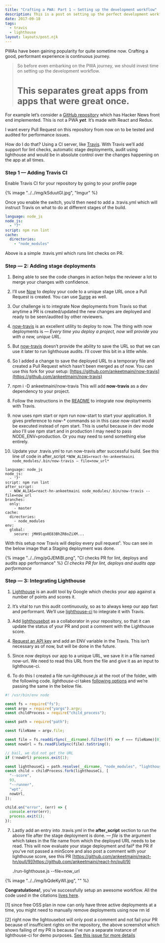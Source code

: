 ```yaml
---
title: "Crafting a PWA: Part 1 — Setting up the development workflow"
description: This is a post on setting up the perfect development workflow
date: 2017-09-18
tags:
  - travis
  - lighthouse
layout: layouts/post.njk
---
```


PWAs have been gaining popularity for quite sometime now. Crafting a good, performant experience is continuous journey.

> So before even embarking on the PWA journey, we should invest time on setting up the development workflow.
>
> # This separates great apps from apps that were great once.

For example let’s consider a [GitHub repository](https://github.com/ankeetmaini/react-hn) which has Hacker News front end implemented. This is not a PWA **_yet_**. It’s made with React and Redux.

I want every Pull Request on this repository from now on to be tested and audited for performance issues.

How do I do that? Using a CI server, like [Travis](http://travis-ci.org). With Travis we’ll add support for lint checks, automatic stage deployments, audit using lighthouse and would be in absolute control over the changes happening on the app at all times.

### Step 1 — Adding Travis CI

Enable Travis CI for your repository by going to your profile page

{% image "../../img/kSduutGl.jpg", "Imgur" %}

Once you enable the switch, you’d then need to add a .travis.yml which will instruct Travis on what to do at different stages of the build.

```yml
language: node_js
node_js:
  - "7"
script: npm run lint
cache:
  directories:
    - "node_modules"
```

Above is a simple .travis.yml which runs lint checks on PR.

### Step — 2: Adding stage deployments

1. Being able to see the code changes in action helps the reviewer a lot to merge your changes with confidence.

2. I’ll use [Now](https://zeit.co/now) to deploy your code to a unique stage URL once a Pull Request is created. You can use [Surge](http://surge.sh/) as well.

3. Our challenge is to integrate Now deployments from Travis so that anytime a PR is created/updated the new changes are deployed and ready to be seen/audited by other reviewers.

4. [now-travis](https://github.com/eliperelman/now-travis) is an excellent utility to deploy to now. The thing with now deployments is — _Every time you deploy a project, now will provide you with a new, unique URL._

5. But [now-travis](https://github.com/eliperelman/now-travis) doesn’t provide the ability to save the URL so that we can use it later to run lighthouse audits. I’ll cover this bit in a little while.

6. So I added a change to save the deployed URL to a temporary file and created a Pull Request which hasn’t been merged as of now. You can use this fork for your setup: [https://github.com/ankeetmaini/now-travis](https://github.com/ankeetmaini/now-travis)

7. npm i -D ankeetmaini/now-travis This will add **now-travis** as a dev dependency to your project.

8. Follow the instructions in the [README](https://github.com/ankeetmaini/now-travis/blob/master/README.md) to integrate now deployments with Travis.

9. now uses npm start or npm run now-start to start your application. It gives preference to now-\* commands so in this case now-start would be executed instead of npm start. This is useful because in dev mode also I’ll use npm start and in production I may need to pass NODE_ENV=production. Or you may need to send something else entirely.

10. Update your .travis.yml to run now-travis after successful build. See this line of code in after_script
    `*NOW_ALIAS=react-hn-ankeetmaini node_modules/.bin/now-travis — file=now_url*`

```
language: node_js
node_js:
  - '7'
script: npm run lint
after_script:
  - NOW_ALIAS=react-hn-ankeetmaini node_modules/.bin/now-travis --file=now_url
branches:
  only:
    - master
cache:
  directories:
    - node_modules
env:
  global:
    secure: jMH9lqo0E83BhZR8oZiXM...
```

With this setup now Travis will deploy every pull request¹. You can see in the below image that a Staging deployment was done.

{% image "../../img/pGJEMiBl.png", "CI checks PR for lint, deploys and audits app performance" %} _CI checks PR for lint, deploys and audits app performance_

### Step — 3: Integrating Lighthouse

1. [Lighthouse](https://developers.google.com/web/tools/lighthouse/) is an audit tool by Google which checks your app against a number of points and scores it.

2. It’s vital to run this audit continuously, so as to always keep our app fast and performant. We’ll use [lighthouse-ci](https://github.com/ebidel/lighthouse-ci) to integrate it with Travis.

3. Add [lighthousebot](https://github.com/lighthousebot) as a collaborator in your repository, so that it can update the status of your PR and post a comment with the Lighthouse score.

4. [Request an API key](https://github.com/ebidel/lighthouse-ci#get-an-api-key) and add an ENV variable in the Travis. This isn’t necessary as of now, but will be done in the future.

5. Since _now_ deploys our app to a unique URL, we save it in a file named now-url. We need to read this URL from the file and give it as an input to lighthouse-ci.

6. To do this I created a file _run-lighthouse.js_ at the root of the folder, with the following code. _lighthouse-ci_ takes [following options](https://github.com/ebidel/lighthouse-ci#options) and we’re passing the same in the below file.

```js
#! /usr/bin/env node

const fs = require("fs");
const argv = require("yargs").argv;
const childProcess = require("child_process");

const path = require("path");

const fileName = argv.file;

const file = fs.readdirSync(__dirname).filter((f) => f === fileName)[0];
const nowUrl = fs.readFileSync(file).toString();

// bail, we did not get the URL
if (!nowUrl) process.exit(1);

const lighthouseCi = path.resolve(__dirname, "node_modules", "lighthouse-ci");
const child = childProcess.fork(lighthouseCi, [
  "--score",
  93,
  "--runner",
  "wpt",
  nowUrl,
]);

child.on("error", (err) => {
  console.error(err);
  process.exit(1);
});
```

7. Lastly add an entry into .travis.yml in the **after_script** section to run the above file after the stage deployment is done. _— file_ is the argument which takes in the file name from which the deployed URL needs to be read. This will now evaluate your stage deployment and fail² the PR if you’ve not passed a minScore and also post a comment with your lighthouse score, see this PR [https://github.com/ankeetmaini/react-hn/pull/9](https://github.com/ankeetmaini/react-hn/pull/9)

   ./run-lighthouse.js --file=now_url

{% image "../../img/bQdeKyWl.jpg", "" %}

**Congratulations!**, you’ve successfully setup an awesome workflow. All the code used in the citations [lives here](https://github.com/ankeetmaini/react-hn).

[1] since free OSS plan in now can only have three active deployments at a time, you might need to manually remove deployments using now rm id

[2] right now the lightousebot will only post a comment and not fail your PR because of insufficient rights on the repository, the above screenshot which shows failing of my PR is because I’ve run a separate instance of lighthouse-ci for demo purposes. [See this issue for more details](https://github.com/ebidel/lighthouse-ci/issues/8)
